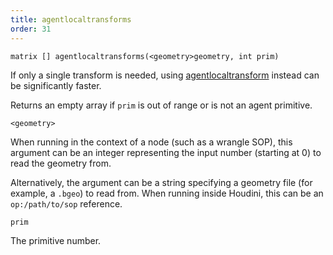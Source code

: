 ```yaml
---
title: agentlocaltransforms
order: 31
---
```

`matrix [] agentlocaltransforms(<geometry>geometry, int prim)`

If only a single transform is needed, using [agentlocaltransform](agentlocaltransform.html "Returns the current local space transform of an agent primitive’s bone.") instead can be significantly faster.

Returns an empty array if `prim` is out of range or is not an agent primitive.

`<geometry>`

When running in the context of a node (such as a wrangle SOP), this argument can be an integer representing the input number (starting at 0) to read the geometry from.

Alternatively, the argument can be a string specifying a geometry file (for example, a `.bgeo`) to read from. When running inside Houdini, this can be an `op:/path/to/sop` reference.

`prim`

The primitive number.
